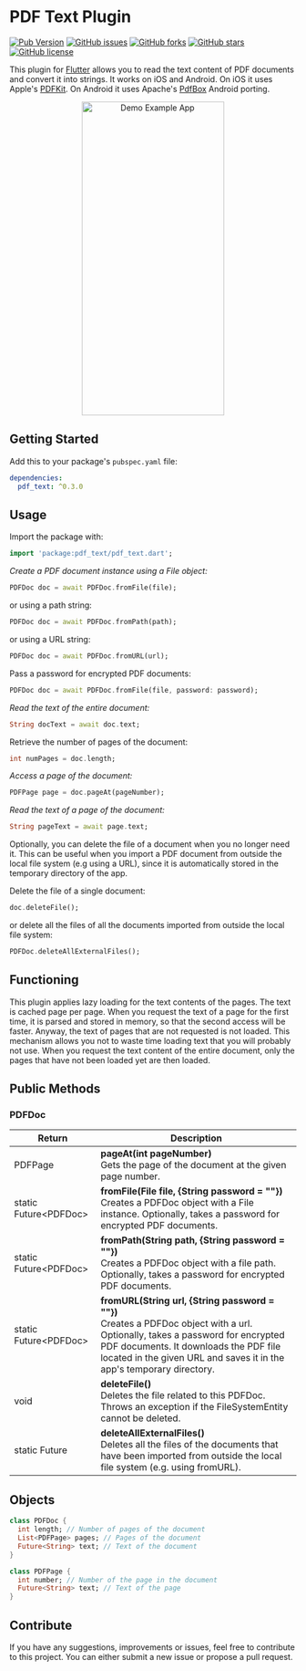 # PDF Text Plugin

[![Pub Version](https://img.shields.io/pub/v/pdf_text)](https://pub.dev/packages/pdf_text)
[![GitHub issues](https://img.shields.io/github/issues/AlessioLuciani/flutter-pdf-text)](https://github.com/AlessioLuciani/flutter-pdf-text/issues)
[![GitHub forks](https://img.shields.io/github/forks/AlessioLuciani/flutter-pdf-text)](https://github.com/AlessioLuciani/flutter-pdf-text/network)
[![GitHub stars](https://img.shields.io/github/stars/AlessioLuciani/flutter-pdf-text)](https://github.com/AlessioLuciani/flutter-pdf-text/stargazers)
[![GitHub license](https://img.shields.io/github/license/AlessioLuciani/flutter-pdf-text)](https://github.com/AlessioLuciani/flutter-pdf-text/blob/master/LICENSE)

This plugin for [Flutter](https://flutter.dev) allows you to read the text content of PDF documents and convert it into strings. It works on iOS and Android. On iOS it uses Apple's [PDFKit](https://developer.apple.com/documentation/pdfkit). On Android it uses Apache's [PdfBox](https://github.com/TomRoush/PdfBox-Android) Android porting.

<p align="center">
  <img src="https://raw.githubusercontent.com/AlessioLuciani/flutter-pdf-text/master/example/flutter-pdf-text.gif" alt="Demo Example App" style="margin:auto"  width="250"  height="550">
</p>

## Getting Started

Add this to your package's `pubspec.yaml` file:

```yaml
dependencies:
  pdf_text: ^0.3.0
```

## Usage

Import the package with:

```dart
import 'package:pdf_text/pdf_text.dart';
```

*Create a PDF document instance using a File object:*

```dart
PDFDoc doc = await PDFDoc.fromFile(file);
```

or using a path string:

```dart
PDFDoc doc = await PDFDoc.fromPath(path);
```

or using a URL string:

```dart
PDFDoc doc = await PDFDoc.fromURL(url);
```

Pass a password for encrypted PDF documents:

```dart
PDFDoc doc = await PDFDoc.fromFile(file, password: password);
```

*Read the text of the entire document:*

```dart
String docText = await doc.text;
```

Retrieve the number of pages of the document:

```dart
int numPages = doc.length;
```

*Access a page of the document:*

```dart
PDFPage page = doc.pageAt(pageNumber);
```

*Read the text of a page of the document:*

```dart
String pageText = await page.text;
```

Optionally, you can delete the file of a document when you no longer need it.
This can be useful when you import a PDF document from outside the local
file system (e.g using a URL), since it is automatically stored in the temporary
directory of the app.

Delete the file of a single document:

```dart
doc.deleteFile();
```

or delete all the files of all the documents imported from outside the local
file system:

```dart
PDFDoc.deleteAllExternalFiles();
```

## Functioning

This plugin applies lazy loading for the text contents of the pages. The text is cached page per page. When you request the text of a page for the first time, it is parsed and stored in memory, so that the second access will be faster. Anyway, the text of pages that are not requested is not loaded. This mechanism
allows you not to waste time loading text that you will probably not use. When you request the text content of the entire document, only the pages that have not been loaded yet are then loaded.

## Public Methods
  
### PDFDoc

| Return  | Description  |
|---|---|
| PDFPage | **pageAt(int pageNumber)** <br> Gets the page of the document at the given page number. |
| static Future\<PDFDoc> | **fromFile(File file, {String password = ""})** <br> Creates a PDFDoc object with a File instance. Optionally, takes a password for encrypted PDF documents.|
| static Future\<PDFDoc> | **fromPath(String path, {String password = ""})** <br> Creates a PDFDoc object with a file path. Optionally, takes a password for encrypted PDF documents.|
| static Future\<PDFDoc> | **fromURL(String url, {String password = ""})** <br> Creates a PDFDoc object with a url. Optionally, takes a password for encrypted PDF documents. It downloads the PDF file located in the given URL and saves it in the app's temporary directory. |
| void | **deleteFile()** <br> Deletes the file related to this PDFDoc.<br>Throws an exception if the FileSystemEntity cannot be deleted. |
| static Future | **deleteAllExternalFiles()** <br> Deletes all the files of the documents that have been imported from outside the local file system (e.g. using fromURL). |

## Objects

```dart
class PDFDoc {
  int length; // Number of pages of the document
  List<PDFPage> pages; // Pages of the document
  Future<String> text; // Text of the document
}

class PDFPage {
  int number; // Number of the page in the document
  Future<String> text; // Text of the page
}
```

## Contribute

If you have any suggestions, improvements or issues, feel free to contribute to this project.
You can either submit a new issue or propose a pull request.
